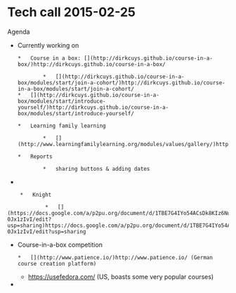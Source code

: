 # Tech call 2015-02-25

Agenda

*   Currently working on

        *   Course in a box: [](http://dirkcuys.github.io/course-in-a-box/)http://dirkcuys.github.io/course-in-a-box/

                *   [](http://dirkcuys.github.io/course-in-a-box/modules/start/join-a-cohort/)http://dirkcuys.github.io/course-in-a-box/modules/start/join-a-cohort/
        *   [](http://dirkcuys.github.io/course-in-a-box/modules/start/introduce-yourself/)http://dirkcuys.github.io/course-in-a-box/modules/start/introduce-yourself/

        *   Learning family learning

                *   [](http://www.learningfamilylearning.org/modules/values/gallery/)http://www.learningfamilylearning.org/modules/values/gallery/

        *   Reports

                *   sharing buttons & adding dates
*

        *   Knight

                *   [](https://docs.google.com/a/p2pu.org/document/d/1TBE7G4IYo54ACsDk8KIz6NuP9XB5KZlHeV-0Jx1zIvI/edit?usp=sharing)https://docs.google.com/a/p2pu.org/document/d/1TBE7G4IYo54ACsDk8KIz6NuP9XB5KZlHeV-0Jx1zIvI/edit?usp=sharing

*   Course-in-a-box competition

        *   [](http://www.patience.io/)http://www.patience.io/ (German course creation platform)
    *   [](https://usefedora.com/)https://usefedora.com/ (US, boasts some very popular courses)

*